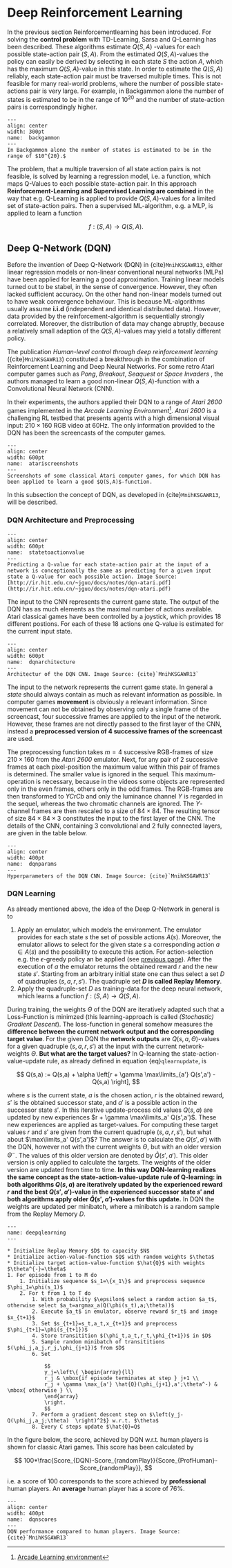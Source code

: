 # Deep Reinforcement Learning

In the previous section Reinforcementlearning has been introduced. For solving the **control problem** with TD-Learning, Sarsa and Q-Learning has been described. These algorithms estimate $Q(S,A)$ -values for each possible state-action pair $(S,A)$. From the estimated $Q(S,A)$-values the policy can easily be derived by selecting in each state $S$ the action $A$, which has the maximum $Q(S,A)$-value in this state. In order to estimate the $Q(S,A)$ reliably, each state-action pair must be traversed multiple times. This is not feasible for many real-world problems, where the number of possible state-actions pair is very large. For example, in Backgammon alone the number of states is estimated to be in the range of $10^{20}$ and the number of state-action pairs is correspondingly higher.

```{figure} https://maucher.home.hdm-stuttgart.de/Pics/Backgammon.jpg
---
align: center
width: 300pt
name:  backgammon
---
In Backgammon alone the number of states is estimated to be in the range of $10^{20}.$

```

The problem, that a multiple traversion of all state action pairs is not feasible, is solved by learning a regression model, i.e. a function, which maps Q-Values to each possible state-action pair. In this approach **Reinforcement-Learning and Supervised Learning are combined** in the way that e.g. Q-Learning is applied to provide $Q(S,A)$-values for a limited set of state-action pairs. Then a supervised ML-algorithm, e.g. a MLP, is applied to learn a function 

$$
f: (S,A) \rightarrow Q(S,A).
$$


## Deep Q-Network (DQN)

Before the invention of Deep Q-Network (DQN) in {cite}`MnihKSGAWR13`, either linear regression models or non-linear conventional neural networks (MLPs) have been applied for learning a good approximation. Training linear models turned out to be stabel, in the sense of convergence. However, they often lacked sufficient accuracy. On the other hand non-linear models turned out to have weak convergence behaviour. This is because ML-algorithms usually assume **i.i.d** (independent and identical distributed data). However, data provided by the reinforcement-algorithm is sequentially strongly correlated. Moreover, the distribution of data may change abruptly, because a relatively small adaption of the $Q(S,A)$-values may yield a totally different policy.

The publication *Human-level control through deep reinforcement learning* ({cite}`MnihKSGAWR13`) constituted a breakthrough in the combination of Reinforcement Learning and Deep Neural Networks. For some retro Atari computer games such as *Pong*, *Breakout*, *Seaquest* or *Space Invaders* , the authors managed to learn a good non-linear $Q(S,A)$-function with a Convolutional Neural Network (CNN).

In their experiments, the authors applied their DQN to a range of *Atari 2600* games implemented in the *Arcade Learning Environment*[^f1]. *Atari 2600* is a challenging RL testbed that presents agents with a high dimensional visual input: $210 \times 160$ RGB video at 60Hz. The only information provided to the DQN has been the screencasts of the computer games. 


```{figure} https://maucher.home.hdm-stuttgart.de/Pics/atariClassics.PNG
---
align: center
width: 600pt
name:  atariscreenshots
---
Screenshots of some classical Atari computer games, for which DQN has been applied to learn a good $Q(S,A)$-function.

```

In this subsection the concept of DQN, as developed in {cite}`MnihKSGAWR13`, will be described.

### DQN Architecture and Preprocessing


```{figure} https://maucher.home.hdm-stuttgart.de/Pics/Q-Network.PNG
---
align: center
width: 600pt
name:  statetoactionvalue
---
Predicting a Q-value for each state-action pair at the input of a network is conceptionally the same as predicting for a given input state a Q-value for each possible action. Image Source: [http://ir.hit.edu.cn/~jguo/docs/notes/dqn-atari.pdf](http://ir.hit.edu.cn/~jguo/docs/notes/dqn-atari.pdf)

```

The input to the CNN represents the current game state. The output of the DQN has as much elements as the maximal number of actions available. Atari classical games have been controlled by a joystick, which provides 18 different postions. For each of these 18 actions one Q-value is estimated for the current input state.

```{figure} https://maucher.home.hdm-stuttgart.de/Pics/DQNcnn.PNG
---
align: center
width: 600pt
name:  dqnarchitecture
---
Architectur of the DQN CNN. Image Source: {cite}`MnihKSGAWR13`

```

The input to the network represents the current game state. In general a *state* should always contain as much as relevant information as possible. In computer games **movement** is obviously a relevant information. Since movement can not be obtained by observing only a single frame of the screencast, four successive frames are applied to the input of the network. However, these frames are not directly passed to the first layer of the CNN, instead a **preprocessed version of 4 successive frames of the screencast** are used.  

The preprocessing function takes $m=4$ successive RGB-frames of size $210 \times 160$ from the *Atari 2600* emulator. Next, for any pair of 2 successive frames at each pixel-position the maximum value within this pair of frames is determined. The smaller value is ignored in the sequel. This maximum-operation is necessary, because in the videos some objects are represented only in the even frames, others only in the odd frames. The RGB-frames are then transformed to *YCrCb* and only the luminance channel *Y* is regarded in the sequel, whereas the two chromatic channels are ignored. The *Y*-channel frames are then rescaled to a size of $84 \times 84$. The resulting tensor of size $84 \times 84 \times 3$ constitutes the input to the first layer of the CNN. The details of the CNN, containing 3 convolutional and 2 fully connected layers, are given in the table below.
 


```{figure} https://maucher.home.hdm-stuttgart.de/Pics/DQNcnnTable.PNG
---
align: center
width: 400pt
name:  dqnparams
---
Hyperparameters of the DQN CNN. Image Source: {cite}`MnihKSGAWR13`

```

### DQN Learning

As already mentioned above, the idea of the Deep Q-Network in general is to

1. Apply an emulator, which models the environment. The emulator provides for each state $s$ the set of possible actions $A(s)$. Moreover, the emulator allows to select for the given state $s$ a corresponding action $a \in A(s)$ and the possibility to execute this action. For action-selection e.g. the $\epsilon$-greedy policy an be applied (see [previous page](reinforcement)). After the execution of $a$ the emulator returns the obtained reward $r$ and the new state $s'$. Starting from an arbitrary initial state one can thus select a set $D$ of quadruples $(s,a,r,s')$. The quadruple set **$D$ is called Replay Memory**. 
2. Apply the quadruple-set $D$ as training-data for the deep neural network, which learns a function $f: (S,A) \rightarrow Q(S,A)$. 

During training, the weights $\Theta$ of the DQN are iteratively adapted such that a Loss-Function is minimzed (this learning-approach is called *(Stochastic) Gradient Descent*). The loss-function in general somehow measures the **difference between the current network output and the corresponding target value**. For the given DQN the **network outputs** are $Q(s,a,\Theta)$-values for a given quadruple $(s,a,r,s')$ at the input with the current network-weights $\Theta$. **But what are the target values?** In Q-learning the state-action-value-update rule, as already defined in equation {eq}`qlearnupdate`, is

$$
Q(s,a) := Q(s,a) + \alpha \left[r + \gamma \max\limits_{a'} Q(s',a') - Q(s,a) \right],
$$

where $s$ is the current state, $a$ is the chosen action, $r$ is the obtained reward, $s'$ is the obtained successor state, and $a'$ is a possible action in the successor state $s'$. In this iterative update-process old values $Q(s,a)$ are updated by new experiences $r + \gamma \max\limits_a' Q(s',a')$. These new experiences are applied as target-values. For computing these target values $r$ and $s'$ are given from the current quadruple $(s,a,r,s')$, but what about $\max\limits_a' Q(s',a')$? The answer is to calculate the $Q(s',a')$ with the DQN, however not with the current weights $\Theta$, but with an older version $\Theta^{-}$. The values of this older version are denoted by $\hat{Q}(s',a')$. This older version is only applied to calculate the targets. The weights of the older version are updated from time to time. **In this way DQN-learning realizes the same concept as the state-action-value-update rule of Q-learning: in both algorithms $Q(s,a)$ are iteratively updated by the experienced reward $r$ and the best $Q(s',a')$-value in the experienced successor state $s'$ and both algorithms apply older $\hat{Q}(s',a')$-values for this update.** In DQN the weights are updated per minibatch, where a minibatch is a random sample from the Replay Memory $D$.

```{admonition} Deep Q-Learning Algorithm
---
name: deepqlearning
---

* Initialize Replay Memory $D$ to capacity $N$
* Initialize action-value-function $Q$ with random weights $\theta$
* Initialize target action-value-function $\hat{Q}$ with weights $\theta^{-}=\theta$
1. For episode from 1 to M do
    1. Initialize sequence $s_1=\{x_1\}$ and preprocess sequence $\phi_1=\phi(s_1)$
    2. For t from 1 to T do
        1. With probability $\epsilon$ select a random action $a_t$, otherwise select $a_t=argmax_a(Q(\phi(s_t),a;\theta))$
        2. Execute $a_t$ in emulator, observe reward $r_t$ and image $x_{t+1}$
        3. Set $s_{t+1}=s_t,a_t,x_{t+1}$ and preprocess $\phi_{t+1}=\phi(s_{t+1})$
        4. Store transitition $(\phi_t,a_t,r_t,\phi_{t+1})$ in $D$
        5. Sample random minibatch of transititions $(\phi_j,a_j,r_j,\phi_{j+1})$ from $D$
        6. Set
        
            $$
            y_j=\left\{ \begin{array}{ll}
            r_j & \mbox{if episode terminates at step } j+1 \\
            r_j + \gamma \max_{a'} \hat{Q}(\phi_{j+1},a';\theta^-) & \mbox{ otherwise } \\
            \end{array}
            \right.
            $$
        7. Perform a gradient descent step on $\left(y_j-Q(\phi_j,a_j;\theta)  \right)^2$} w.r.t. $\theta$
        8. Every C steps update $\hat{Q}=Q$

```

In the figure below, the score, achieved by DQN w.r.t. human players is shown for classic Atari games. This score has been calculated by

$$
100*\frac{Score_{DQN}-Score_{randomPlay}}{Score_{ProfHuman}-Score_{randomPlay}},
$$

i.e. a score of 100 corresponds to the score achieved by **professional** human players. An **average** human player has a score of $76\%$.

```{figure} https://maucher.home.hdm-stuttgart.de/Pics/deepReinforcementAtariPerformance.PNG
---
align: center
width: 400pt
name:  dqnscores
---
DQN performance compared to human players. Image Source: {cite}`MnihKSGAWR13`

```


[^f1]: [Arcade Learning environment](https://github.com/mgbellemare/Arcade-Learning-Environment) 